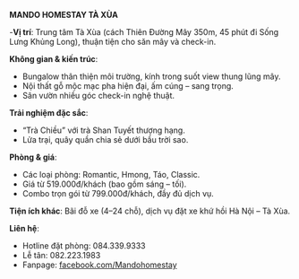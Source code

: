**MANDO HOMESTAY TÀ XÙA** 

\-**Vị trí**: Trung tâm Tà Xùa (cách Thiên Đường Mây 350m, 45 phút đi Sống Lưng Khủng Long), thuận tiện cho săn mây và check-in.

**Không gian & kiến trúc**:

* Bungalow thân thiện môi trường, kính trong suốt view thung lũng mây.  
* Nội thất gỗ mộc mạc pha hiện đại, ấm cúng – sang trọng.  
* Sân vườn nhiều góc check-in nghệ thuật.

**Trải nghiệm đặc sắc**:

* “Trà Chiều” với trà Shan Tuyết thượng hạng.  
* Lửa trại, quây quần chia sẻ dưới bầu trời sao.

**Phòng & giá**:

* Các loại phòng: Romantic, Hmong, Táo, Classic.  
* Giá từ 519.000đ/khách (bao gồm sáng – tối).  
* Combo trọn gói từ 799.000đ/khách, đầy đủ dịch vụ.

**Tiện ích khác**: Bãi đỗ xe (4–24 chỗ), dịch vụ đặt xe khứ hồi Hà Nội – Tà Xùa.

**Liên hệ**:

* Hotline đặt phòng: 084.339.9333  
* Lễ tân: 082.223.1983  
* Fanpage: [facebook.com/Mandohomestay](https://www.facebook.com/Mandohomestay)

